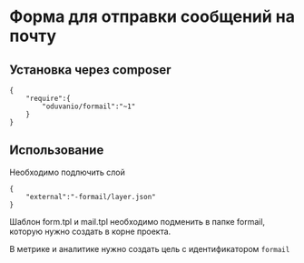 # Форма для отправки сообщений на почту
## Установка через composer
```
{
	"require":{
		"oduvanio/formail":"~1"
	}
}
```
## Использование
Необходимо подлючить слой
```
{
	"external":"-formail/layer.json"
}
```
Шаблон form.tpl и mail.tpl необходимо подменить в папке formail, которую нужно создать в корне проекта.


В метрике и аналитике нужно создать цель с идентификатором ```formail```